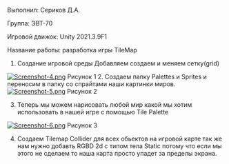 Выполнил: Сериков Д.А.

Группа: ЭВТ-70

Игровой движок: Unity 2021.3.9F1

Название работы: разработка игры TileMap

1.	Создание игровой среды
Добавляем создаем и меняем сетку(grid)
 
[![Screenshot-4.png](https://i.postimg.cc/ZqWyPD46/Screenshot-4.png)](https://postimg.cc/nstzp2sL)
Рисунок 1
2.	Создаем папку Palettes и Sprites и переносим в папку со спрайтами наши картинки миров.
 [![Screenshot-5.png](https://i.postimg.cc/jjBnMQSm/Screenshot-5.png)](https://postimg.cc/5Hqt0zvS)
Рисунок 2


3.	Теперь мы можем нарисовать любой мир какой мы хотим использовать в нашей игре с помощью Tile Palette
 
[![Screenshot-6.png](https://i.postimg.cc/prHhHW8B/Screenshot-6.png)](https://postimg.cc/xJ6TGS6k)
Рисунок 3		

4.	Создаем Tilemap Collider для всех обьектов на игровой карте 
	так же нам нужно добавть RGBD 2d с типом тела Static потому что если мы этого не сделаем то наша карта просто упадет за пределы экрана.
